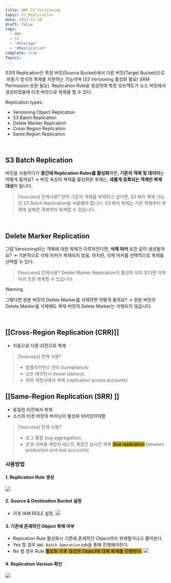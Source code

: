 ```yaml
---
title: AWS S3 Versioning
topic: S3 Replication
date: 2023-11-20
draft: false
tags:
  - AWS
  - S3
  - "#Storage"
  - "#Replication"
complete: true
Topics:
---
```


S3의 Replication은 특정 버킷(Source Bucket)에서 다른 버킷(Target Bucket)으로  비동기 방식의 복제를 지원하는 기능이며  (S3 Versioning 활성화 필요) (IAM Permission 또한 필요). Replication Rule을 생성하여 특정 오브젝트가 소스 버킷에서 생성되었을때 타겟 버킷으로 복제를 할 수 있다.

Replication types:
- Versioning Object Replication
- S3 Batch Replication
- Delete Marker Replcation
- Cross Region Replication
- Same Region Replication

<br>

## S3 Batch Replication
버킷을 사용하다가 **중간에 Replication Rules를 활성화**하면, **기존의 객체 및 데이터**는 어떻게 될까요?
→ 버킷 속성의 복제를 활성화한 후에는, **새롭게 등록되는 객체만 복제 대상**이 됩니다.
> [!success] 언제사용?
> 만약 기존의 객체를 복제하고 싶다면, S3 배치 복제 기능인 S3 Batch Replication을 사용해야 합니다.
S3 배치 복제는 기존 객체부터 복제에 실패한 객체까지 복제할 수 있습니다. 

<br>

## Delete Marker Replication
그럼 Versioning되는 객체에 대한 복제가 이루어진다면, **삭제 마커** 또한 같이 생성될까요?
→ 기본적으로 삭제 마커가 복제되지 않음. 하지만, 삭제 마커를 선택적으로 복제를 선택할 수 있다.

> [!success] 언제사용?
> Delete Marker Replication이 활성화 되어 있다면 삭제 마커 또한 복제할 수 있습니다.

> [!warning]
> 그렇다면 원본 버킷의 Delete Marker를 삭제하면 어떻게 될까요?
→ 원본 버킷의 Delete Marker를 삭제해도 복제 버킷의 Delete Marker는 삭제되지 않습니다.

<br>

## [[Cross-Region Replication (CRR)]] 
- 자동으로 다른 리전으로 복제
> [!success] 언제 사용?
> - 컴플라이언스 관리 (compliance)
> - 낮은 레이턴시 (lower latency)
> - 여러 계정내에서 복제 (replication across accounts)


## [[Same-Region Replication (SRR) ]]
- 동일한 리전에서 복제
- 소스와 타겟 버킷의 버저닝이 활성화 되어있어야함
> [!success] 언제 사용?
> - 로그 통합 (log aggregation),
> - 운영 서버용 계정과 테스트 계정간 실시간 복제 <mark style="background: #C6AB16;">(live replication</mark> between production and test accounts)

### 사용방법
#### 1. Replication Rule 생성
![](https://i.imgur.com/Eovt8E8.png)

#### 2. Source & Destination Bucket 설정
- 이후 IAM ROLE 설정.
![](https://i.imgur.com/1Tfvn4U.png)


#### 3. 기존에 존재하던 Object 복제 여부
- Replcation Rule  활성화시 기존에 존재하던 Object까지 복제할거냐고 물어본다.
- Yes 할 경우 `AWS Batch Operation` job을 통해 진행해야한다.
- No 할 경우 Rule <mark style="background: #C6AB16;">활성화 이후 생성한 Object에 대해 복제를 진행한다.</mark>
![](https://i.imgur.com/EApuv1j.png)

#### 4. Replication Version 확인
![](https://i.imgur.com/1UigtK7.png)
